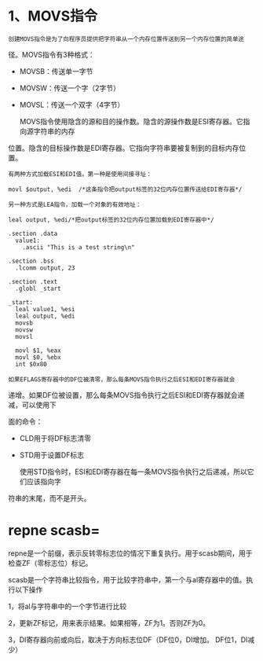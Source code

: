 # 1、MOVS指令

    创建MOVS指令是为了向程序员提供把字符串从一个内存位置传送到另一个内存位置的简单途

径。MOVS指令有3种格式：

* MOVSB：传送单一字节
* MOVSW：传送一个字（2字节）
* MOVSL：传送一个双字（4字节）

  MOVS指令使用隐含的源和目的操作数。隐含的源操作数是ESI寄存器。它指向源字符串的内存

位置。隐含的目标操作数是EDI寄存器。它指向字符串要被复制到的目标内存位置。

    有两种方式加载ESI和EDI值。第一种是使用间接寻址：

```
movl $output, %edi  /*这条指令把output标签的32位内存位置传送给EDI寄存器*/
```

    另一种方式是LEA指令，加载一个对象的有效地址：

```
leal output, %edi/*把output标签的32位内存位置加载到EDI寄存器中*/
```

```
.section .data
  value1:
    .ascii "This is a test string\n"

.section .bss
  .lcomm output, 23

.section .text
  .globl _start

_start:
  leal value1, %esi
  leal output, %edi
  movsb
  movsw
  movsl

  movl $1, %eax
  movl $0, %ebx
  int $0x80
```

    如果EFLAGS寄存器中的DF位被清零，那么每条MOVS指令执行之后ESI和EDI寄存器就会

递增。如果DF位被设置，那么每条MOVS指令执行之后ESI和EDI寄存器就会递减，可以使用下

面的命令：

* CLD用于将DF标志清零
* STD用于设置DF标志

  使用STD指令时，ESI和EDI寄存器在每一条MOVS指令执行之后递减，所以它们应该指向字

符串的末尾，而不是开头。


# repne scasb=

repne是一个前缀，表示反转零标志位的情况下重复执行。用于scasb期间，用于检查ZF（零标志位）标记。


scasb是一个字符串比较指令，用于比较字符串中，第一个与al寄存器中的值。执行以下操作

1，将al与字符串中的一个字节进行比较

2，更新ZF标记，用来表示结果。如果相等，ZF为1。否则ZF为0。

3，DI寄存器向前或向后，取决于方向标志位DF（DF位0，DI增加。 DF位1，DI减少）
